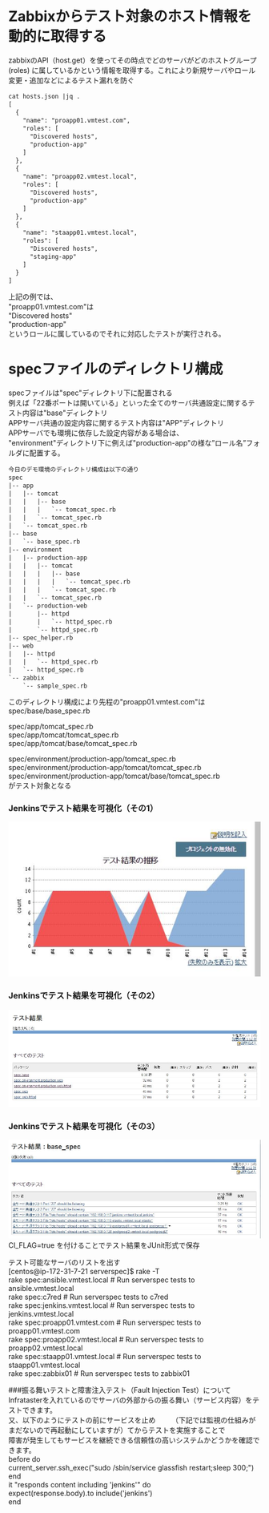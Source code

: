 # Zabbixからテスト対象のホスト情報を動的に取得する

zabbixのAPI（host.get）を使ってその時点でどのサーバがどのホストグループ(roles)
に属しているかという情報を取得する。これにより新規サーバやロール変更・追加などによるテスト漏れを防ぐ  

```
cat hosts.json |jq .
[
  {
    "name": "proapp01.vmtest.com",
    "roles": [
      "Discovered hosts",
      "production-app"
    ]
  },
  {
    "name": "proapp02.vmtest.local",
    "roles": [
      "Discovered hosts",
      "production-app"
    ]
  },
  {
    "name": "staapp01.vmtest.local",
    "roles": [
      "Discovered hosts",
      "staging-app"
    ]
  }
]
```
上記の例では、  
"proapp01.vmtest.com"は  
"Discovered hosts"  
"production-app"  
というロールに属しているのでそれに対応したテストが実行される。

# specファイルのディレクトリ構成  
specファイルは"spec"ディレクトリ下に配置される  
例えば「22番ポートは開いている」といった全てのサーバ共通設定に関するテスト内容は"base"ディレクトリ  
APPサーバ共通の設定内容に関するテスト内容は"APP"ディレクトリ  
APPサーバでも環境に依存した設定内容がある場合は、  
"environment"ディレクトリ下に例えば"production-app"の様な”ロール名”フォルダに配置する。  
```
今日のデモ環境のディレクトリ構成は以下の通り
spec
|-- app
|   |-- tomcat
|   |   |-- base
|   |   |   `-- tomcat_spec.rb
|   |   `-- tomcat_spec.rb
|   `-- tomcat_spec.rb
|-- base
|   `-- base_spec.rb
|-- environment
|   |-- production-app
|   |   |-- tomcat
|   |   |   |-- base
|   |   |   |   `-- tomcat_spec.rb
|   |   |   `-- tomcat_spec.rb
|   |   `-- tomcat_spec.rb
|   `-- production-web
|       |-- httpd
|       |   `-- httpd_spec.rb
|       `-- httpd_spec.rb
|-- spec_helper.rb
|-- web
|   |-- httpd
|   |   `-- httpd_spec.rb
|   `-- httpd_spec.rb
`-- zabbix
    `-- sample_spec.rb
```

このディレクトリ構成により先程の"proapp01.vmtest.com"は  
spec/base/base_spec.rb  
  
spec/app/tomcat_spec.rb  
spec/app/tomcat/tomcat_spec.rb  
spec/app/tomcat/base/tomcat_spec.rb  
  
spec/environment/production-app/tomcat_spec.rb  
spec/environment/production-app/tomcat/tomcat_spec.rb  
spec/environment/production-app/tomcat/base/tomcat_spec.rb  
がテスト対象となる  


### Jenkinsでテスト結果を可視化（その1）  
![フィルタ1](images/kekka.JPG)  

### Jenkinsでテスト結果を可視化（その2）  
![フィルタ1](images/kekka2.JPG)  

### Jenkinsでテスト結果を可視化（その3）  
![フィルタ1](images/kekka3.JPG)  
CI_FLAG=true を付けることでテスト結果をJUnit形式で保存  
  
テスト可能なサーバのリストを出す  
[centos@ip-172-31-7-21 serverspec]$ rake -T  
rake spec:ansible.vmtest.local   # Run serverspec tests to ansible.vmtest.local  
rake spec:c7red                  # Run serverspec tests to c7red  
rake spec:jenkins.vmtest.local   # Run serverspec tests to jenkins.vmtest.local  
rake spec:proapp01.vmtest.com    # Run serverspec tests to proapp01.vmtest.com  
rake spec:proapp02.vmtest.local  # Run serverspec tests to proapp02.vmtest.local  
rake spec:staapp01.vmtest.local  # Run serverspec tests to staapp01.vmtest.local  
rake spec:zabbix01               # Run serverspec tests to zabbix01  

###振る舞いテストと障害注入テスト（Fault Injection Test）について  
Infratasterを入れているのでサーバの外部からの振る舞い（サービス内容）をテストできます。  
又、以下のようにテストの前にサービスを止め　　
（下記では監視の仕組みがまだないので再起動にしていますが）てからテストを実施することで  
障害が発生してもサービスを継続できる信頼性の高いシステムかどうかを確認できます。  
before do  
  current_server.ssh_exec("sudo /sbin/service glassfish restart;sleep 300;")  
end  
it "responds content including 'jenkins'" do  
  expect(response.body).to include('jenkins')  
end  



